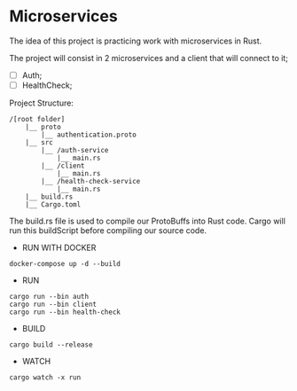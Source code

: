 # Microservices
The idea of this project is practicing work with microservices in Rust.

The project will consist in 2 microservices and a client that will connect to it;
- [ ] Auth;
- [ ] HealthCheck;

Project Structure:
```
/[root folder]
    |__ proto
        |__ authentication.proto
    |__ src
        |__ /auth-service
            |__ main.rs
        |__ /client
            |__ main.rs
        |__ /health-check-service
            |__ main.rs
    |__ build.rs
    |__ Cargo.toml
```

The build.rs file is used to compile our ProtoBuffs into Rust code. Cargo will run this buildScript before compiling our source code.
</br>

- RUN WITH DOCKER
```
docker-compose up -d --build
```

- RUN
```
cargo run --bin auth
cargo run --bin client
cargo run --bin health-check
```

- BUILD
```
cargo build --release
```

- WATCH
```
cargo watch -x run
```

